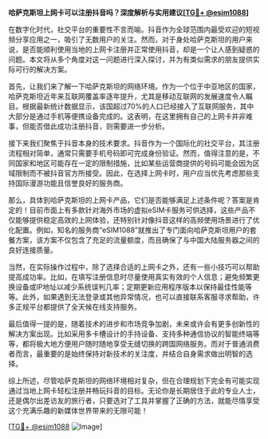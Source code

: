 **哈萨克斯坦上网卡可以注册抖音吗？深度解析与实用建议[[TG💪+ @esim1088](https://t.me/s/esim1088)]**

在数字化时代，社交平台的重要性不言而喻。抖音作为全球范围内最受欢迎的短视频分享应用之一，吸引了无数用户的关注。然而，对于身处哈萨克斯坦的用户来说，是否能顺利使用当地的上网卡注册并正常使用抖音，却是一个让人感到疑惑的问题。本文将从多个角度对这一问题进行深入探讨，并为有类似需求的朋友提供实际可行的解决方案。

首先，让我们来了解一下哈萨克斯坦的网络环境。作为一个位于中亚地区的国家，哈萨克斯坦近年来互联网覆盖率逐年提升，尤其是移动互联网的发展速度令人瞩目。根据最新统计数据显示，该国超过70%的人口已经接入了互联网服务，其中大部分是通过手机等便携设备完成的。这表明，在这里拥有自己的上网卡并非难事，但能否借此成功注册抖音，则需要进一步分析。

接下来我们聚焦于抖音本身的技术要求。抖音作为一个国际化的社交平台，其注册流程相对简单，通常只需要手机号码即可完成身份验证。然而，值得注意的是，不同国家和地区可能存在一定的限制措施，比如某些运营商提供的号码可能会因为区域限制而不被抖音官方所接受。因此，在选择上网卡时，用户应当优先考虑那些支持国际漫游功能且信誉良好的服务商。

那么，具体到哈萨克斯坦的上网卡产品，它们是否能够满足上述条件呢？答案是肯定的！目前市面上有多款针对海外市场的虚拟eSIM卡服务可供选择，这些产品不仅能够提供稳定高效的上网体验，还特别针对像抖音这样的高频使用场景进行了优化配置。例如，知名的服务商“eSIM1088”就推出了专门面向哈萨克斯坦用户的套餐方案，该方案不仅包含了充足的流量额度，而且确保了与中国大陆服务器之间的良好连接质量。

当然，在实际操作过程中，除了选择合适的上网卡之外，还有一些小技巧可以帮助提高成功率。比如，在填写注册信息时尽量使用真实有效的个人信息；避免频繁更换设备或IP地址以减少系统误判几率；定期更新应用程序版本以保持最佳性能等等。此外，如果遇到无法登录或其他异常情况，也可以直接联系客服寻求帮助，许多正规平台都提供了全天候在线支持服务。

最后值得一提的是，随着技术的进步和市场竞争加剧，未来或许会有更多创新性的解决方案出现。比如采用多卡槽设计的手持设备、支持多种通信协议的智能终端等等，都将极大地方便用户随时随地享受无缝切换的跨国网络服务。而对于普通消费者而言，最重要的是始终保持对新技术的关注度，并结合自身需求做出明智的选择。

综上所述，尽管哈萨克斯坦的网络环境相对复杂，但在合理规划下完全有可能实现通过当地上网卡轻松注册并畅玩抖音的目标。无论你是长期居住于此的专业人士，还是偶尔出差访友的旅行者，只要选对了工具并掌握了正确的方法，就能尽情享受这个充满乐趣的新媒体世界带来的无限可能！

[[TG💪+ @esim1088](https://t.me/s/esim1088) ![Image](https://i.postimg.cc/4NQfJmqS/Snipaste-2025-05-13-00-14-12.png)]